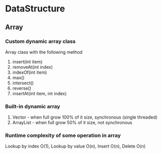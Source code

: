 # DataStructure

## Array

### Custom dynamic array class
Array class with the following method
1. insert(int item)
2. removeAt(int index)
3. indexOf(int item)
3. max()
4. intersect()
5. reverse()
6. insertAt(int item, int index)

### Built-in dynamic array
1. Vector<E> - when full grow 100% of it size, synchronous (single threaded)
2. ArrayList<E> - when full grow 50% of it size, not synchronous

### Runtime complexity of some operation in array

Lookup by index O(1),
Lookup by value O(n),
Insert O(n),
Delete O(n)




